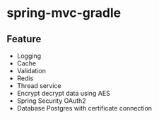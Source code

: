 # spring-mvc-gradle

## Feature
- Logging
- Cache
- Validation
- Redis
- Thread service
- Encrypt decrypt data using AES
- Spring Security OAuth2
- Database Postgres with certificate connection
